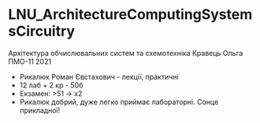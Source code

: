 # LNU_ArchitectureComputingSystemsCircuitry
Архітектура обчислювальних систем та схемотехніка Кравець Ольга ПМО-11 2021

- Рикалюк Роман Євстахович - лекції, практичні
- 12 лаб + 2 кр - 50б
- Екзамен: >51 -> х2
- Рикалюк добрий, дуже легко приймає лабораторні. Сонце прикладної!

